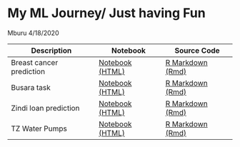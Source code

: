 My ML Journey/ Just having Fun
================
Mburu
4/18/2020

| Description              | Notebook                                                                                  | Source Code                                                  |
| ------------------------ | ----------------------------------------------------------------------------------------- | ------------------------------------------------------------ |
| Breast cancer prediction | [Notebook (HTML)](https://m-mburu.github.io/breast_cancer_prediction/cancer_data.nb.html) | [R Markdown (Rmd)](breast_cancer_prediction/cancer_data.Rmd) |
| Busara task              | [Notebook (HTML)](https://m-mburu.github.io/busara_task/busara-data-analysis.html)        | [R Markdown (Rmd)](busara_task/busara%20data%20analysis.Rmd) |
| Zindi loan prediction    | [Notebook (HTML)](https://m-mburu.github.io/loan_prediction/loan_prediction.html)         | [R Markdown (Rmd)](loan_prediction/loan_prediction.Rmd)      |
| TZ Water Pumps           | [Notebook (HTML)](https://m-mburu.github.io/water_pumps_tz/water_pumps.html)              | [R Markdown (Rmd)](water_pumps_tz/water_pumps.Rmd)           |
